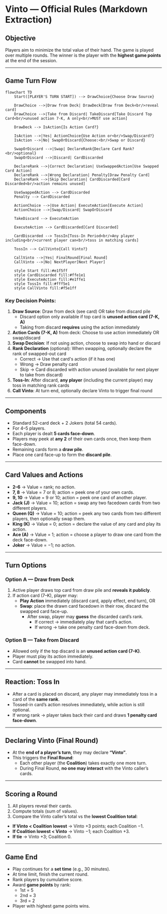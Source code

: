 # Vinto — Official Rules (Markdown Extraction)

## Objective

Players aim to minimize the total value of their hand.
The game is played over multiple rounds.
The winner is the player with the **highest game points** at the end of the session.

---

## Game Turn Flow

```mermaid
flowchart TD
    Start([PLAYER'S TURN START]) --> DrawChoice{Choose Draw Source}

    DrawChoice -->|Draw from Deck| DrawDeck[Draw from Deck<br/>reveal card]
    DrawChoice -->|Take from Discard| TakeDiscard[Take Discard Top Card<br/>unused action 7-K, A only<br/>MUST use action]

    DrawDeck --> IsAction{Is Action Card?}

    IsAction -->|Yes| ActionChoice{Use Action or<br/>Swap/Discard?}
    IsAction -->|No| SwapOrDiscard{Choose:<br/>Swap or Discard}

    SwapOrDiscard -->|Swap| DeclareRank{Declare Card Rank?<br/>optional}
    SwapOrDiscard -->|Discard| CardDiscarded

    DeclareRank -->|Correct Declaration| UseSwappedAction[Use Swapped Card Action]
    DeclareRank -->|Wrong Declaration| Penalty[Draw Penalty Card]
    DeclareRank -->|Skip Declaration| CardDiscarded[Card Discarded<br/>action remains unused]

    UseSwappedAction --> CardDiscarded
    Penalty --> CardDiscarded

    ActionChoice -->|Use Action| ExecuteAction[Execute Action]
    ActionChoice -->|Swap/Discard| SwapOrDiscard

    TakeDiscard --> ExecuteAction

    ExecuteAction --> CardDiscarded[Card Discarded]

    CardDiscarded --> TossIn[Toss-In Period<br/>Any player including<br/>current player can<br/>toss in matching cards]

    TossIn --> CallVinto{Call Vinto?}

    CallVinto -->|Yes| FinalRound[Final Round]
    CallVinto -->|No| NextPlayer[Next Player]

    style Start fill:#e1f5ff
    style CardDiscarded fill:#ffe1e1
    style ExecuteAction fill:#e1ffe1
    style TossIn fill:#fff5e1
    style CallVinto fill:#f5e1ff
```

### Key Decision Points:

1. **Draw Source**: Draw from deck (see card) OR take from discard pile
   - Discard option only available if top card is **unused action card (7-K, A)**
   - Taking from discard **requires** using the action immediately
2. **Action Cards (7-K, A)** from deck: Choose to use action immediately OR swap/discard
3. **Swap Decision**: If not using action, choose to swap into hand or discard
4. **Rank Declaration** (optional): When swapping, optionally declare the rank of swapped-out card
   - Correct → Use that card's action (if it has one)
   - Wrong → Draw penalty card
   - Skip → Card discarded with action unused (available for next player to take from discard)
5. **Toss-In**: After discard, **any player** (including the current player) may toss in matching rank cards
6. **Call Vinto**: At turn end, optionally declare Vinto to trigger final round

---

## Components

- Standard 52-card deck + 2 Jokers (total 54 cards).
- For 4–5 players.
- Each player is dealt **5 cards face-down**.
- Players may peek at **any 2** of their own cards once, then keep them face-down.
- Remaining cards form a **draw pile**.
- Place one card face-up to form the **discard pile**.

---

## Card Values and Actions

- **2–6** → Value = rank; no action.
- **7, 8** → Value = 7 or 8; action = peek one of your own cards.
- **9, 10** → Value = 9 or 10; action = peek one card of another player.
- **Jack (J)** → Value = 10; action = swap any two facedown cards from two different players.
- **Queen (Q)** → Value = 10; action = peek any two cards from two different players, then optionally swap them.
- **King (K)** → Value = 0; action = declare the value of any card and play its action.
- **Ace (A)** → Value = 1; action = choose a player to draw one card from the deck face-down.
- **Joker** → Value = −1; no action.

---

## Turn Options

### Option A — Draw from Deck

1. Active player draws top card from draw pile and **reveals it publicly**.
2. If action card (7–K), player may:
   - **Play Action** immediately (discard card, apply effect, end turn), OR
   - **Swap**: place the drawn card facedown in their row, discard the swapped card face-up.
     - After swap, player may **guess** the discarded card’s rank.
       - If correct → immediately play that card’s action.
       - If wrong → take one penalty card face-down from deck.

### Option B — Take from Discard

- Allowed only if the top discard is an **unused action card (7–K)**.
- Player must play its action immediately.
- Card **cannot** be swapped into hand.

---

## Reaction: Toss In

- After a card is placed on discard, any player may immediately toss in a card of the **same rank**.
- Tossed-in card’s action resolves immediately, while action is still optional.
- If wrong rank → player takes back their card and draws **1 penalty card face-down**.

---

## Declaring Vinto (Final Round)

- At the **end of a player’s turn**, they may declare **“Vinto”**.
- This triggers the **Final Round**:
  - Each other player (the **Coalition**) takes exactly one more turn.
  - During Final Round, **no one may interact** with the Vinto caller’s cards.

---

## Scoring a Round

1. All players reveal their cards.
2. Compute totals (sum of values).
3. Compare the Vinto caller’s total vs the **lowest Coalition total**:

- **If Vinto < Coalition lowest** → Vinto +3 points; each Coalition −1.
- **If Coalition lowest < Vinto** → Vinto −1; each Coalition +3.
- **If tie** → Vinto +3; Coalition 0.

---

## Game End

- Play continues for a **set time** (e.g., 30 minutes).
- At time limit, finish the current round.
- Rank players by cumulative score.
- Award **game points** by rank:
  - 1st = 5
  - 2nd = 3
  - 3rd = 2
- Player with highest game points wins.
